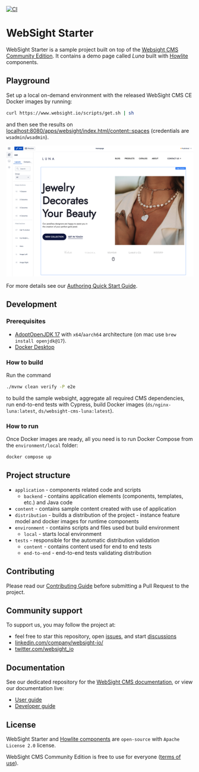 [![CI](https://github.com/websight-io/starter/actions/workflows/ci.yml/badge.svg?branch=main)](https://github.com/websight-io/starter/actions/workflows/ci.yml)

# WebSight Starter

WebSight Starter is a sample project built on top of the [Websight CMS Community Edition](https://www.websight.io/). It contains a demo page called _Luna_ built with [Howlite](https://github.com/websight-io/howlite) components.

## Playground

Set up a local on-demand environment with the released WebSight CMS CE Docker images by running:

```bash
curl https://www.websight.io/scripts/get.sh | sh
```

and then see the results on [localhost:8080/apps/websight/index.html/content::spaces](http://localhost:8080/apps/websight/index.html/content::spaces) (credentials are `wsadmin`/`wsadmin`).

![Luna screenshot](/assets/luna-screenshot.png "Luna screenshot")

For more details see our [Authoring Quick Start Guide](https://www.websight.io/docs/quick-start/).

## Development

### Prerequisites

- [AdoptOpenJDK 17](https://adoptium.net/) with `x64`/`aarch64` architecture (on mac use `brew install openjdk@17`).
- [Docker Desktop](https://www.docker.com/products/docker-desktop/)

### How to build

Run the command

```bash
./mvnw clean verify -P e2e
```

to build the sample websight, aggregate all required CMS dependencies, run end-to-end tests with Cypress, build Docker images (`ds/nginx-luna:latest`, `ds/websight-cms-luna:latest`).

### How to run

Once Docker images are ready, all you need is to run Docker Compose from the `environment/local` folder:

```bash
docker compose up
```

## Project structure

- `application` - components related code and scripts
    - `backend` - contains application elements (components, templates, etc.) and Java code
- `content` - contains sample content created with use of application
- `distribution` - builds a distribution of the project - instance feature model and docker images for runtime components
- `environment` - contains scripts and files used but build environment
    - `local` - starts local environment
- `tests` - responsible for the automatic distribution validation
    - `content` - contains content used for end to end tests
    - `end-to-end` - end-to-end tests validating distribution

## Contributing
Please read our [Contributing Guide](./CONTRIBUTING.md) before submitting a Pull Request to the project.

## Community support

To support us, you may follow the project at:

* feel free to star this repository, open [issues](https://github.com/websight-io/starter/issues), and start [discussions](https://github.com/websight-io/starter/discussions)
* [linkedin.com/company/websight-io/](https://www.linkedin.com/company/websight-io/)
* [twitter.com/websight_io](https://twitter.com/websight_io)

## Documentation
See our dedicated repository for the [WebSight CMS documentation](https://github.com/websight-io/docs), or view our documentation live:

- [User guide](https://www.websight.io/docs/quick-start/)
- [Developer guide](https://www.websight.io/docs/developers/quick-start/)

## License
WebSight Starter and [Howlite components](https://github.com/websight-io/howlite) are `open-source` with `Apache License 2.0` license.

WebSight CMS Community Edition is free to use for everyone ([terms of use](https://www.websight.io/terms-of-use/)).
